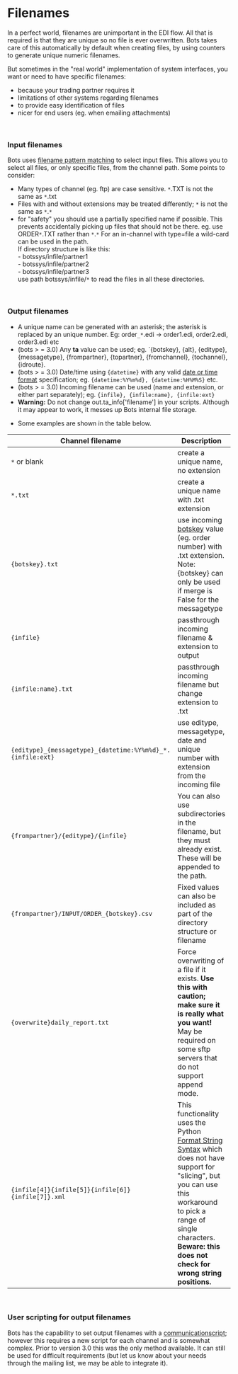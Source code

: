 # Filenames #
In a perfect world, filenames are unimportant in the EDI flow. All that is required is that they are unique so no file is ever overwritten. Bots takes care of this automatically by default when creating files, by using counters to generate unique numeric filenames.

But sometimes in the "real world" implementation of system interfaces, you want or need to have specific filenames:
  * because your trading partner requires it
  * limitations of other systems regarding filenames
  * to provide easy identification of files
  * nicer for end users (eg. when emailing attachments)

<br>
<h3>Input filenames</h3>
Bots uses <a href='http://docs.python.org/library/fnmatch.html#module-fnmatch'>filename pattern matching</a> to select input files. This allows you to select all files, or only specific files, from the channel path. Some points to consider:<br>
<ul><li>Many types of channel (eg. ftp) are case sensitive. <code>*</code>.TXT is not the same as <code>*</code>.txt<br>
</li><li>Files with and without extensions may be treated differently; <code>*</code> is not the same as <code>*</code>.<code>*</code>
</li><li>for "safety" you should use a partially specified name if possible. This prevents accidentally picking up files that should not be there. eg. use ORDER<code>*</code>.TXT rather than <code>*</code>.<code>*</code>
For an in-channel with type=file a wild-card can be used in the path.<br>
If directory structure is like this:<br>
- botssys/infile/partner1<br>
- botssys/infile/partner2<br>
- botssys/infile/partner3<br>
use path botssys/infile/<code>*</code> to read the files in all these directories.<br></li></ul>



<br>
<h3>Output filenames</h3>
<ul><li>A unique name can  be generated with an asterisk; the asterisk is replaced by an unique number. Eg: order<code>_*</code>.edi -> order1.edi, order2.edi, order3.edi etc<br>
</li><li>(bots > = 3.0) Any <b>ta</b> value can be used; eg. `{botskey}, {alt}, {editype}, {messagetype}, {frompartner}, {topartner}, {fromchannel}, {tochannel}, {idroute}.<br>
</li><li>(bots > = 3.0) Date/time using <code>{datetime}</code> with any valid <a href='http://docs.python.org/library/time.html#time.strftime'>date or time format</a> specification; eg. <code>{datetime:%Y%m%d}, {datetime:%H%M%S}</code> etc.<br>
</li><li>(bots > = 3.0) Incoming filename can be used (name and extension, or either part separately); eg. <code>{infile}, {infile:name}, {infile:ext}</code>
</li><li><b>Warning:</b> Do not change out.ta_info['filename'] in your scripts. Although it may appear to work, it messes up Bots internal file storage.</li></ul>

<ul><li>Some examples are shown in the table below.</li></ul>

<table><thead><th> <b>Channel filename</b> </th><th> <b>Description</b> </th><th> <b>Example filename generated</b> </th></thead><tbody>
<tr><td><code>*</code> or blank</td><td>create a unique name, no extension</td><td><code>39724</code></td></tr>
<tr><td><code>*.txt</code></td><td>create a unique name with .txt extension</td><td><code>39724.txt</code></td></tr>
<tr><td><code>{botskey}.txt</code></td><td>use incoming <a href='ConfigurationBotskey.md'>botskey</a> value (eg. order number) with .txt extension. Note: {botskey} can only be used if merge is False for the messagetype</td><td><code>BA7358-0.txt</code></td></tr>
<tr><td><code>{infile}</code></td><td>passthrough incoming filename & extension to output</td><td><code>Order001.edi</code></td></tr>
<tr><td><code>{infile:name}.txt</code></td><td>passthrough incoming filename but change extension to .txt</td><td><code>Order001.txt</code></td></tr>
<tr><td><code>{editype}_{messagetype}_{datetime:%Y%m%d}_*.{infile:ext}</code></td><td>use editype, messagetype, date and unique number with extension from the incoming file</td><td><code>edifact_ORDERSD93AUN_20120926_39724.edi</code></td></tr>
<tr><td><code>{frompartner}/{editype}/{infile}</code></td><td>You can also use subdirectories in the filename, but they must already exist. These will be appended to the path.</td><td><code>KMART/edifact/Order001.edi</code></td></tr>
<tr><td><code>{frompartner}/INPUT/ORDER_{botskey}.csv</code></td><td>Fixed values can also be included as part of the directory structure or filename</td><td><code>KMART/INPUT/ORDER_BA7358-0.csv</code></td></tr>
<tr><td><code>{overwrite}daily_report.txt</code></td><td>Force overwriting of a file if it exists. <b>Use this with caution; make sure it is really what you want!</b> May be required on some sftp servers that do not support append mode.</td><td><code>daily_report.txt</code></td></tr>
<tr><td><code>{infile[4]}{infile[5]}{infile[6]}{infile[7]}.xml</code></td><td>This functionality uses the Python <a href='http://docs.python.org/2/library/string.html#formatstrings'>Format String Syntax</a> which does not have support for "slicing", but you can use this workaround to pick a range of single characters. <b>Beware: this does not check for wrong string positions.</b> </td><td>infile: <code>INV_7389.txt</code> generates: <code>7389.xml</code></td></tr></tbody></table>

<br>
<h3>User scripting for output filenames</h3>
Bots has the capability to set output filenames with a <a href='ChannelsScripting.md'>communicationscript</a>; however this requires a new script for each channel and is somewhat complex. Prior to version 3.0 this was the only method available. It can still be used for difficult requirements (but let us know about your needs through the mailing list, we may be able to integrate it).